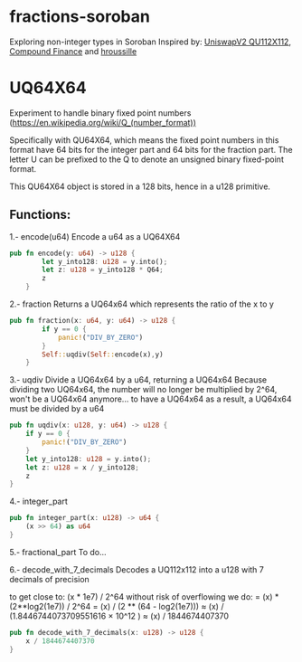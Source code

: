 # fractions-soroban
Exploring non-integer types in Soroban
Inspired by: 
[UniswapV2 QU112X112](https://github.com/Uniswap/v2-core/blob/master/contracts/libraries/UQ112x112.sol), [Compound Finance](https://github.com/compound-finance/open-oracle/blob/master/contracts/Uniswap/UniswapLib.sol) and [hroussille](https://ethereum.stackexchange.com/questions/113130/what-does-decode112with18-do)


# UQ64X64
Experiment to handle binary fixed point numbers (https://en.wikipedia.org/wiki/Q_(number_format))

Specifically with QU64X64, which means the fixed point numbers in this format have 64 bits for the integer part and 64 bits for the fraction part. The letter U can be prefixed to the Q to denote an unsigned binary fixed-point format. 

This QU64X64 object is stored in a 128 bits, hence in a u128 primitive.

## Functions:

1.- encode(u64)
Encode a u64 as a UQ64X64
```rust
pub fn encode(y: u64) -> u128 {
        let y_into128: u128 = y.into();
        let z: u128 = y_into128 * Q64;
        z
    }
```

2.- fraction
Returns a UQ64x64 which represents the ratio of the x to y
```rust
pub fn fraction(x: u64, y: u64) -> u128 {
        if y == 0 {
            panic!("DIV_BY_ZERO")
        }
        Self::uqdiv(Self::encode(x),y)
    }
```



3.- uqdiv
Divide a UQ64x64 by a u64, returning a UQ64x64
Because dividing two UQ64x64, the number will no longer be multiplied by 2^64, won't be a UQ64x64 anymore... to have a UQ64x64 as a result, a UQ64x64 must be divided by a u64

```rust
pub fn uqdiv(x: u128, y: u64) -> u128 {
    if y == 0 {
        panic!("DIV_BY_ZERO")
    }
    let y_into128: u128 = y.into();
    let z: u128 = x / y_into128;
    z
}
```

4.- integer_part
```rust
pub fn integer_part(x: u128) -> u64 {
    (x >> 64) as u64
} 
```

5.- fractional_part
To do...

6.- decode_with_7_decimals
Decodes a UQ112x112 into a u128 with 7 decimals of precision

to get close to: (x * 1e7) / 2^64 without risk of overflowing we do:
        = (x) * (2**log2(1e7)) / 2^64
        = (x) / (2 ** (64 - log2(1e7)))
        ≈ (x) / (1.8446744073709551616 × 10^12 )
        ≈ (x) / 1844674407370


```rust
pub fn decode_with_7_decimals(x: u128) -> u128 {
    x / 1844674407370
}
```



